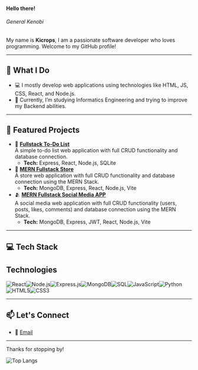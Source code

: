 #### Hello there!  
###### *General Kenobi*

My name is **Kicrops**, I am a passionate software developer who loves programming. Welcome to my GitHub profile!  

---
## 🌟 What I Do  
- 💻 I mostly develop web applications using technologies like HTML, JS, CSS, React, and Node.js.  
- 🌱 Currently, I’m studying Informatics Engineering and trying to improve my Backend abilities.  

---

## 🚀 Featured Projects  

- 📝 **[Fullstack To-Do List](https://github.com/Kicrops/fullstack-todolist)**  
  A simple to-do list web application with full CRUD functionality and database connection.  
  - **Tech:** Express, React, Node.js, SQLite
- 🛒 **[MERN Fullstack Store](https://github.com/Kicrops/mern-store)**  
  A store web application with full CRUD functionality and database connection using the MERN Stack.  
  - **Tech:** MongoDB, Express, React, Node.js, Vite
- 🫂 **[MERN Fullstack Social Media APP](https://github.com/Kicrops/mern-social-media-app)**  
  A social media web application with full CRUD functionality (users, posts, likes, comments) and database connection using the MERN Stack.  
  - **Tech:** MongoDB, Express, JWT, React, Node.js, Vite

---

## 💻 Tech Stack  

## Technologies

![React](https://img.shields.io/badge/React-61DAFB?style=for-the-badge&logo=react&logoColor=black)![Node.js](https://img.shields.io/badge/Node.js-339933?style=for-the-badge&logo=node.js&logoColor=white)![Express.js](https://img.shields.io/badge/Express.js-000000?style=for-the-badge&logo=express&logoColor=white)![MongoDB](https://img.shields.io/badge/MongoDB-47A248?style=for-the-badge&logo=mongodb&logoColor=white)![SQL](https://img.shields.io/badge/SQL-003B57?style=for-the-badge&logo=sqlite&logoColor=white)![JavaScript](https://img.shields.io/badge/JavaScript-F7DF1E?style=for-the-badge&logo=javascript&logoColor=black)![Python](https://img.shields.io/badge/Python-3776AB?style=for-the-badge&logo=python&logoColor=white)![HTML5](https://img.shields.io/badge/HTML5-E34F26?style=for-the-badge&logo=html5&logoColor=white)![CSS3](https://img.shields.io/badge/CSS3-1572B6?style=for-the-badge&logo=css3&logoColor=white)

---

## 📫 Let's Connect  
- 📧 [Email](mailto:kicropsdevelopment@example.com)  

---

Thanks for stopping by!

![Top Langs](https://github-readme-stats.vercel.app/api/top-langs/?username=Kicrops&layout=compact)
